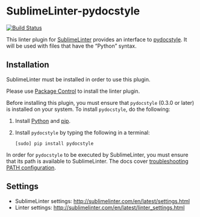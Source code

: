SublimeLinter-pydocstyle
=========================

[![Build Status](https://travis-ci.org/SublimeLinter/SublimeLinter-pydocstyle.svg?branch=master)](https://travis-ci.org/SublimeLinter/SublimeLinter-pydocstyle)

This linter plugin for [SublimeLinter](https://github.com/SublimeLinter/SublimeLinter) provides an interface to [pydocstyle](https://github.com/PyCQA/pydocstyle). It will be used with files that have the “Python” syntax.

## Installation
SublimeLinter must be installed in order to use this plugin. 

Please use [Package Control](https://packagecontrol.io) to install the linter plugin.

Before installing this plugin, you must ensure that `pydocstyle` (0.3.0 or later) is installed on your system. To install `pydocstyle`, do the following:

1. Install [Python](http://python.org) and [pip](http://www.pip-installer.org/en/latest/installing.html).

1. Install `pydocstyle` by typing the following in a terminal:
   ```
   [sudo] pip install pydocstyle
   ```

In order for `pydocstyle` to be executed by SublimeLinter, you must ensure that its path is available to SublimeLinter. The docs cover [troubleshooting PATH configuration](http://sublimelinter.com/en/latest/troubleshooting.html#finding-a-linter-executable).

## Settings
- SublimeLinter settings: http://sublimelinter.com/en/latest/settings.html
- Linter settings: http://sublimelinter.com/en/latest/linter_settings.html
